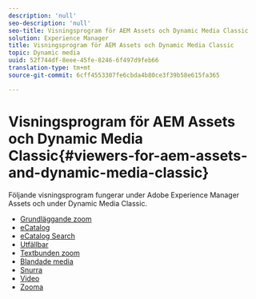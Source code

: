 ```yaml
---
description: 'null'
seo-description: 'null'
seo-title: Visningsprogram för AEM Assets och Dynamic Media Classic
solution: Experience Manager
title: Visningsprogram för AEM Assets och Dynamic Media Classic
topic: Dynamic media
uuid: 52f744df-8eee-45fe-8246-6f497d9feb66
translation-type: tm+mt
source-git-commit: 6cff4553307fe6cbda4b80ce3f39b58e615fa365

---
```



# Visningsprogram för AEM Assets och Dynamic Media Classic{#viewers-for-aem-assets-and-dynamic-media-classic}

Följande visningsprogram fungerar under Adobe Experience Manager Assets och under Dynamic Media Classic.

* [Grundläggande zoom](c-html5-20-basic-zoom-viewer-about/c-html5-20-basic-zoom-viewer-about.md)
* [eCatalog](c-html5-20-ecatalog-viewer-about/c-html5-20-ecatalog-viewer-about.md)
* [eCatalog Search](c-html5-ecatsearch-viewer-about/c-html5-ecatsearch-viewer-about.md)
* [Utfällbar](c-html5-flyout-viewer-20-about/c-html5-flyout-viewer-20-about.md)
* [Textbunden zoom](c-html5-inlinezoom-viewer-about/c-html5-inlinezoom-viewer-about.md)
* [Blandade media](c-html5-mixedmedia-viewer-about/c-html5-mixedmedia-viewer-about.md)
* [Snurra](c-html5-spin-viewer-about/c-html5-spin-viewer-about.md)
* [Video](c-html5-video-reference/c-html5-video-reference.md)
* [Zooma](c-html5-20-zoom-viewer-about/c-html5-20-zoom-viewer-about.md)

<!--Add others. The TOC levels in the viewers TOC doesn't seem quite right RB: FIXED-->